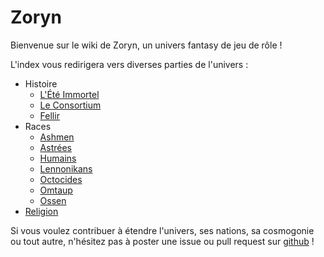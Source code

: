 # Zoryn

Bienvenue sur le wiki de Zoryn, un univers fantasy de jeu de rôle  !

L'index vous redirigera vers diverses parties de l'univers :

* Histoire
  * [L'Été Immortel](Histoire/EteImmortel.md)
  * [Le Consortium](Histoire/Consortium.md)
  * [Fellir](Histoire/Fellir.md)
* Races
  * [Ashmen](Races/Ashmen/Ashmen.md)
  * [Astrées](Races/Astree/Astree.md)
  * [Humains](Races/Humain/Humain.md)
  * [Lennonikans](Races/Lennonikan/Lennonikan.md)
  * [Octocides](Races/Octocide/Octocide.md)
  * [Omtaup](Races/Omtaup/Omtaup.md)
  * [Ossen](Races/Ossen/Ossen.md)
* [Religion](Pantheon/Pantheon.md)


Si vous voulez contribuer à étendre l'univers, ses nations, sa cosmogonie ou tout autre, n'hésitez pas à poster une issue ou pull request sur [github](https://github.com/ToshRaka/zoryn) !
